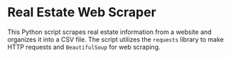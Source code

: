 # Real Estate Web Scraper

This Python script scrapes real estate information from a website and organizes it into a CSV file. The script utilizes the ```requests``` library to make HTTP requests and ```BeautifulSoup``` for web scraping.
